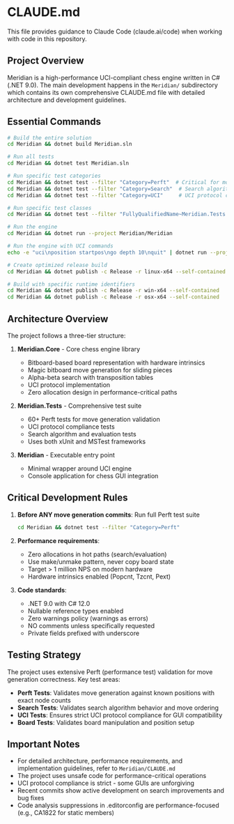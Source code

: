 # CLAUDE.md

This file provides guidance to Claude Code (claude.ai/code) when working with code in this repository.

## Project Overview

Meridian is a high-performance UCI-compliant chess engine written in C# (.NET 9.0). The main development happens in the `Meridian/` subdirectory which contains its own comprehensive CLAUDE.md file with detailed architecture and development guidelines.

## Essential Commands

```bash
# Build the entire solution
cd Meridian && dotnet build Meridian.sln

# Run all tests
cd Meridian && dotnet test Meridian.sln

# Run specific test categories
cd Meridian && dotnet test --filter "Category=Perft"  # Critical for move generation changes
cd Meridian && dotnet test --filter "Category=Search"  # Search algorithm tests
cd Meridian && dotnet test --filter "Category=UCI"     # UCI protocol compliance

# Run specific test classes
cd Meridian && dotnet test --filter "FullyQualifiedName~Meridian.Tests.Perft"

# Run the engine
cd Meridian && dotnet run --project Meridian/Meridian

# Run the engine with UCI commands
echo -e "uci\nposition startpos\ngo depth 10\nquit" | dotnet run --project Meridian/Meridian

# Create optimized release build
cd Meridian && dotnet publish -c Release -r linux-x64 --self-contained

# Build with specific runtime identifiers
cd Meridian && dotnet publish -c Release -r win-x64 --self-contained
cd Meridian && dotnet publish -c Release -r osx-x64 --self-contained
```

## Architecture Overview

The project follows a three-tier structure:

1. **Meridian.Core** - Core chess engine library
   - Bitboard-based board representation with hardware intrinsics
   - Magic bitboard move generation for sliding pieces
   - Alpha-beta search with transposition tables
   - UCI protocol implementation
   - Zero allocation design in performance-critical paths

2. **Meridian.Tests** - Comprehensive test suite
   - 60+ Perft tests for move generation validation
   - UCI protocol compliance tests
   - Search algorithm and evaluation tests
   - Uses both xUnit and MSTest frameworks

3. **Meridian** - Executable entry point
   - Minimal wrapper around UCI engine
   - Console application for chess GUI integration

## Critical Development Rules

1. **Before ANY move generation commits**: Run full Perft test suite
   ```bash
   cd Meridian && dotnet test --filter "Category=Perft"
   ```

2. **Performance requirements**: 
   - Zero allocations in hot paths (search/evaluation)
   - Use make/unmake pattern, never copy board state
   - Target > 1 million NPS on modern hardware
   - Hardware intrinsics enabled (Popcnt, Tzcnt, Pext)

3. **Code standards**:
   - .NET 9.0 with C# 12.0
   - Nullable reference types enabled
   - Zero warnings policy (warnings as errors)
   - NO comments unless specifically requested
   - Private fields prefixed with underscore

## Testing Strategy

The project uses extensive Perft (performance test) validation for move generation correctness. Key test areas:

- **Perft Tests**: Validates move generation against known positions with exact node counts
- **Search Tests**: Validates search algorithm behavior and move ordering
- **UCI Tests**: Ensures strict UCI protocol compliance for GUI compatibility
- **Board Tests**: Validates board manipulation and position setup

## Important Notes

- For detailed architecture, performance requirements, and implementation guidelines, refer to `Meridian/CLAUDE.md`
- The project uses unsafe code for performance-critical operations
- UCI protocol compliance is strict - some GUIs are unforgiving
- Recent commits show active development on search improvements and bug fixes
- Code analysis suppressions in .editorconfig are performance-focused (e.g., CA1822 for static members)